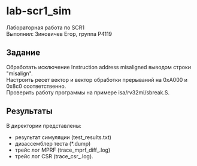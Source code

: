 # lab-scr1_sim
Лабораторная работа по SCR1  
Выполнил: Зиновичев Егор, группа P4119  

## Задание
Обработать исключение Instruction address misaligned выводом строки "misalign".  
Настроить ресет вектор и вектор обработки прерываний на 0xA000 и 0x8c0 соответственно.  
Проверить работу программы на примере isa/rv32mi/sbreak.S.

## Результаты
В директории представлены:
- результат симуляции (test_results.txt)  
- дизассемблер теста (*.dump)
- трейс лог MPRF (trace_mprf_diff_.log)
- трейс лог CSR (trace_csr_.log).
